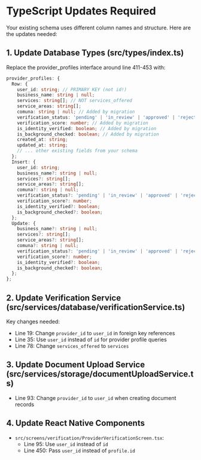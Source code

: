 # TypeScript Updates Required

Your existing schema uses different column names and structure. Here are the updates needed:

## 1. Update Database Types (src/types/index.ts)

Replace the provider_profiles interface around line 411-453 with:

```typescript
provider_profiles: {
  Row: {
    user_id: string; // PRIMARY KEY (not id!)
    business_name: string | null;
    services: string[]; // NOT services_offered
    service_areas: string[];
    comuna: string | null; // Added by migration
    verification_status: 'pending' | 'in_review' | 'approved' | 'rejected';
    verification_score: number; // Added by migration
    is_identity_verified: boolean; // Added by migration
    is_background_checked: boolean; // Added by migration
    created_at: string;
    updated_at: string;
    // ... other existing fields from your schema
  };
  Insert: {
    user_id: string;
    business_name?: string | null;
    services?: string[];
    service_areas?: string[];
    comuna?: string | null;
    verification_status?: 'pending' | 'in_review' | 'approved' | 'rejected';
    verification_score?: number;
    is_identity_verified?: boolean;
    is_background_checked?: boolean;
  };
  Update: {
    business_name?: string | null;
    services?: string[];
    service_areas?: string[];
    comuna?: string | null;
    verification_status?: 'pending' | 'in_review' | 'approved' | 'rejected';
    verification_score?: number;
    is_identity_verified?: boolean;
    is_background_checked?: boolean;
  };
};
```

## 2. Update Verification Service (src/services/database/verificationService.ts)

Key changes needed:
- Line 19: Change `provider_id` to `user_id` in foreign key references
- Line 35: Use `user_id` instead of `id` for provider profile queries
- Line 78: Change `services_offered` to `services`

## 3. Update Document Upload Service (src/services/storage/documentUploadService.ts)

- Line 93: Change `provider_id` to `user_id` when creating document records

## 4. Update React Native Components

- `src/screens/verification/ProviderVerificationScreen.tsx`:
  - Line 95: Use `user_id` instead of `id`
  - Line 450: Pass `user_id` instead of `profile.id`
